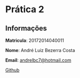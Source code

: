 # Prática 2

## Informações

**Matricula**: 20172014040011

**Nome**: André Luiz Bezerra Costa

**Email**: andrelbc7@hotmail.com

[Github](https://github.com/AndreOSf)